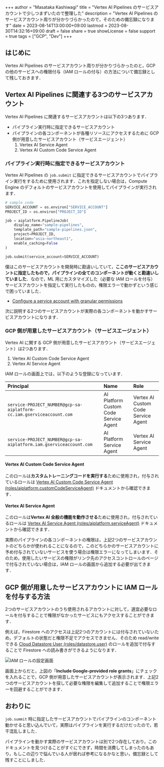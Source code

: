 +++
author = "Masataka Kashiwagi"
title = "Vertex AI Pipelines のサービスアカウントで少しつまずいたので整理した"
description = "Vertex AI Pipelines のサービスアカウント周りが分かりづらかったので，そのための備忘録になります"
date = 2023-08-14T13:00:00+09:00
lastmod = 2023-08-30T14:32:16+09:00
draft = false
share = true
showLicense = false
support = true
tags = ["GCP", "Dev"]
+++

## はじめに

Vertex AI Pipelines のサービスアカウント周りが分かりづらかったのと，GCP の他のサービスへの権限付与（IAM ロールの付与）の方法について備忘録として残しておきます．

## Vertex AI Pipelines に関連する3つのサービスアカウント

Vertex AI Pipelines に関連するサービスアカウントは以下の3つあります．

- パイプライン実行時に指定できるサービスアカウント
- パイプラインの各コンポーネントが各種リソースにアクセスするために GCP 側が用意したサービスアカウント（サービスエージェント）
  1. Vertex AI Service Agent
  2. Vertex AI Custom Code Service Agent

### パイプライン実行時に指定できるサービスアカウント

Vertex AI Pipelines の `job.submit` に指定できるサービスアカウントでパイプライン実行をするために使用されます．これを指定しない場合は，Compute Engine のデフォルトのサービスアカウントを使用してパイプラインが実行されます．

```python
# sample code
SERVICE_ACCOUNT = os.environ["SERVICE_ACCOUNT"]
PROJECT_ID = os.environ["PROJECT_ID"]

job = aiplatform.PipelineJob(
    display_name="sample-pipelines",
    template_path="sample-pipelines.json",
    project=PROJECT_ID,
    location="asia-northeast1",
    enable_caching=False
)

job.submit(service_account=SERVICE_ACCOUNT)
```

僕はこのサービスアカウントを開発時に勘違いしていて，**ここのサービスアカウントに指定したもので，パイプラインの全てのコンポーネントが動くと勘違いしていました**．なので，ML 用にカスタマイズした（必要な IAM ロールを付与）サービスアカウントを指定して実行したものの，権限エラーで動かずという感じで困っていました．

- [Configure a service account with granular permissions](https://cloud.google.com/vertex-ai/docs/pipelines/configure-project#service-account)

次に説明する2つのサービスアカウントが実際の各コンポーネントを動かすサービスアカウントになります．

### GCP 側が用意したサービスアカウント（サービスエージェント）

Vertex AI に関する GCP 側が用意したサービスアカウント（サービスエージェント）は2つあります．

1. Vertex AI Custom Code Service Agent
2. Vertex AI Service Agent

IAM ロールの画面上では，以下のような登録になっています．

| Principal | Name | Role |
| :--- | :--- | :--- |
| `service-PROJECT_NUMBER@gcp-sa-aiplatform-cc.iam.gserviceaccount.com` | AI Platform Custom Code Service Agent | Vertex AI Custom Code Service Agent |
| `service-PROJECT_NUMBER@gcp-sa-aiplatform.iam.gserviceaccount.com` | AI Platform Service Agent | Vertex AI Service Agent |

#### Vertex AI Custom Code Service Agent

このロールは**カスタムトレーニングコードを実行する**ために使用され，付与されているロールは [Vertex AI Custom Code Service Agent (roles/aiplatform.customCodeServiceAgent)](https://cloud.google.com/vertex-ai/docs/general/access-control#aiplatform.customCodeServiceAgent) ドキュメントから確認できます．

#### Vertex AI Service Agent

このロールは**Vertex AI 全般の機能を動作させる**ために使用され，付与されているロールは [Vertex AI Service Agent (roles/aiplatform.serviceAgent)](https://cloud.google.com/vertex-ai/docs/general/access-control#aiplatform.serviceAgent) ドキュメントから確認できます．

実際のパイプラインの各コンポーネントの権限は，上記2つのサービスアカウントのどちらかが使われることになるので，このどちらかのサービスアカウントに予め付与されていないサービスを使う場合は権限エラーになってしまいます．そのため，使用したいサービスの権限がリンク先のアクセスコントロールのページで付与されていない場合は，IAM ロールの画面から追加する必要が出てきます．

## GCP 側が用意したサービスアカウントに IAM ロールを付与する方法

2つのサービスアカウントのうち使用されるアカウントに対して，適宜必要なロールを付与することで権限がなかったサービスにもアクセスすることができます．

例えば，Firestore へのアクセスは上記2つのアカウントには付与されていないため，デフォルトの状態だと権限不足でアクセスできません．そのため read/write できる [Cloud Datastore User (roles/datastore.user)](https://cloud.google.com/iam/docs/understanding-roles#datastore.user) のロールを追加で付与することで Firestore への読み書きができるようになります．

![IAM ロールの設定画面](../../img/service-account-img1.png "IAM ロールの設定画面")

画面上からだと，上図の「**Include Google-provided role grants**」にチェックを入れることで，GCP 側が用意したサービスアカウントが表示されます．上記2つのサービスアカウントを探して必要な権限を編集して追加することで権限エラーを回避することができます．

## おわりに

`job.summit` 時に指定したサービスアカウントでパイプラインのコンポーネント動かせると思い込んでいて，実際はパイプラインを実行するだけだったので，若干混乱しました．

パイプラインを動かす実際のサービスアカウントは別で2つ存在しており，このドキュメントを見つけることがすぐにできず，時間を消費してしまったのもあり，もしこの辺りで悩んでいる人が居れば参考になるかなと思い，備忘録として残すことにしました．
